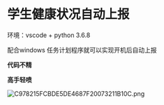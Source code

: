 # 学生健康状况自动上报

环境：vscode + python 3.6.8

配合windows 任务计划程序就可以实现开机后自动上报


**代码不精**

**高手轻喷**


![C978215FCBDE5DE4687F20073211B10C.png](https://i.loli.net/2020/03/02/tsa8cdLB4mjJNWM.png)




